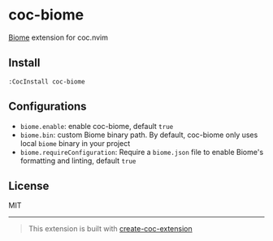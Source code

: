 # coc-biome

[Biome](https://github.com/biomejs/biome) extension for coc.nvim

## Install

`:CocInstall coc-biome`

## Configurations

- `biome.enable`: enable coc-biome, default `true`
- `biome.bin`: custom Biome binary path. By default, coc-biome only uses local `biome` binary in your project
- `biome.requireConfiguration`: Require a `biome.json` file to enable Biome's formatting and linting, default `true`

## License

MIT

---

> This extension is built with [create-coc-extension](https://github.com/fannheyward/create-coc-extension)
